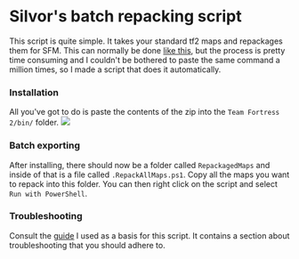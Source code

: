 # Silvor's batch repacking script
This script is quite simple. It takes your standard tf2 maps and repackages them for SFM. This can normally be done [like this](https://steamcommunity.com/sharedfiles/filedetails/?id=480267373), but the process is pretty time consuming and I couldn't be bothered to paste the same command a million times, so I made a script that does it automatically.

### Installation
All you've got to do is paste the contents of the zip into the `Team Fortress 2/bin/` folder. ![](image.png)

### Batch exporting
After installing, there should now be a folder called `RepackagedMaps` and inside of that is a file called `.RepackAllMaps.ps1`. Copy all the maps you want to repack into this folder. You can then right click on the script and select `Run with PowerShell`.

### Troubleshooting
Consult the [guide](https://steamcommunity.com/sharedfiles/filedetails/?id=480267373) I used as a basis for this script. It contains a section about troubleshooting that you should adhere to.